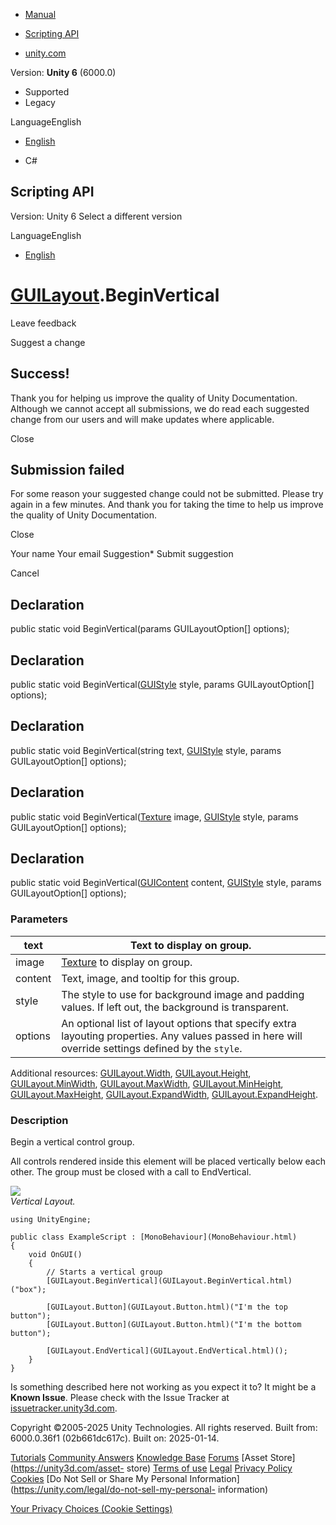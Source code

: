 [ ]()

  * [Manual](../Manual/index.html)
  * [Scripting API](../ScriptReference/index.html)

  * [unity.com](https://unity.com/)

Version: **Unity 6** (6000.0)

  * Supported
  * Legacy

LanguageEnglish

  * [English]()

  * C#

[ ](https://docs.unity3d.com)

## Scripting API

Version: Unity 6 Select a different version

LanguageEnglish

  * [English]()

#  [GUILayout](GUILayout.html).BeginVertical

Leave feedback

Suggest a change

## Success!

Thank you for helping us improve the quality of Unity Documentation. Although
we cannot accept all submissions, we do read each suggested change from our
users and will make updates where applicable.

Close

## Submission failed

For some reason your suggested change could not be submitted. Please <a>try
again</a> in a few minutes. And thank you for taking the time to help us
improve the quality of Unity Documentation.

Close

Your name Your email Suggestion* Submit suggestion

Cancel

[ ]()

## Declaration

public static void BeginVertical(params GUILayoutOption[] options);

## Declaration

public static void BeginVertical([GUIStyle](GUIStyle.html) style, params
GUILayoutOption[] options);

## Declaration

public static void BeginVertical(string text, [GUIStyle](GUIStyle.html) style,
params GUILayoutOption[] options);

## Declaration

public static void BeginVertical([Texture](Texture.html) image,
[GUIStyle](GUIStyle.html) style, params GUILayoutOption[] options);

## Declaration

public static void BeginVertical([GUIContent](GUIContent.html) content,
[GUIStyle](GUIStyle.html) style, params GUILayoutOption[] options);

### Parameters

text | Text to display on group.  
---|---  
image |  [Texture](Texture.html) to display on group.  
content | Text, image, and tooltip for this group.  
style | The style to use for background image and padding values. If left out, the background is transparent.  
options | An optional list of layout options that specify extra layouting properties. Any values passed in here will override settings defined by the `style`.  
Additional resources: [GUILayout.Width](GUILayout.Width.html),
[GUILayout.Height](GUILayout.Height.html),
[GUILayout.MinWidth](GUILayout.MinWidth.html),
[GUILayout.MaxWidth](GUILayout.MaxWidth.html),
[GUILayout.MinHeight](GUILayout.MinHeight.html),
[GUILayout.MaxHeight](GUILayout.MaxHeight.html),
[GUILayout.ExpandWidth](GUILayout.ExpandWidth.html),
[GUILayout.ExpandHeight](GUILayout.ExpandHeight.html).  
  
### Description

Begin a vertical control group.

All controls rendered inside this element will be placed vertically below each
other. The group must be closed with a call to EndVertical.  
  
![](../StaticFiles/ScriptRefImages/GUILayoutVertical.png)  
_Vertical Layout._

    
    
    using UnityEngine;  
      
    public class ExampleScript : [MonoBehaviour](MonoBehaviour.html)
    {
        void OnGUI()
        {
            // Starts a vertical group
            [GUILayout.BeginVertical](GUILayout.BeginVertical.html)("box");  
      
            [GUILayout.Button](GUILayout.Button.html)("I'm the top button");
            [GUILayout.Button](GUILayout.Button.html)("I'm the bottom button");  
      
            [GUILayout.EndVertical](GUILayout.EndVertical.html)();
        }
    }
    

Is something described here not working as you expect it to? It might be a
**Known Issue**. Please check with the Issue Tracker at
[issuetracker.unity3d.com](https://issuetracker.unity3d.com).

Copyright ©2005-2025 Unity Technologies. All rights reserved. Built from:
6000.0.36f1 (02b661dc617c). Built on: 2025-01-14.

[Tutorials](https://unity3d.com/learn) [Community
Answers](https://answers.unity3d.com) [Knowledge
Base](https://support.unity3d.com/hc/en-us)
[Forums](https://forum.unity3d.com) [Asset Store](https://unity3d.com/asset-
store) [Terms of use](https://docs.unity3d.com/Manual/TermsOfUse.html)
[Legal](https://unity.com/legal) [Privacy
Policy](https://unity.com/legal/privacy-policy)
[Cookies](https://unity.com/legal/cookie-policy) [Do Not Sell or Share My
Personal Information](https://unity.com/legal/do-not-sell-my-personal-
information)

[Your Privacy Choices (Cookie Settings)](javascript:void\(0\);)

